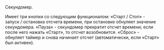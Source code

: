 Секундомер.

Имеет три кнопки со следующим функционалом:
«Старт / Стоп» - запуск / остановка отсчета времени, при остановке обнуляет значение секундомера.
«Пауза» - секундомер прекратит отсчет времени; если после него нажать «Старт», то отсчет возобновится.
«Сброс» - обнуляет таймер и снова начинает отсчет (автоматически, если «Старт» был активен).
